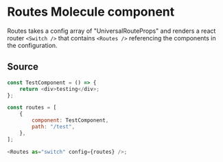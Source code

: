 # Routes Molecule component

Routes takes a config array of "UniversalRouteProps" and renders a react router `<Switch />` that contains `<Routes />` referencing the components in the configuration.

## Source

```js
const TestComponent = () => {
    return <div>testing</div>;
};

const routes = [
    {
        component: TestComponent,
        path: "/test",
    },
];

<Routes as="switch" config={routes} />;
```
